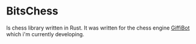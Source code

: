 # BitsChess
Is chess library written in Rust. It was written for the chess engine [GiffiBot](https://github.com/miklaskarjalainen/GiffiBot) which i'm currently developing.
